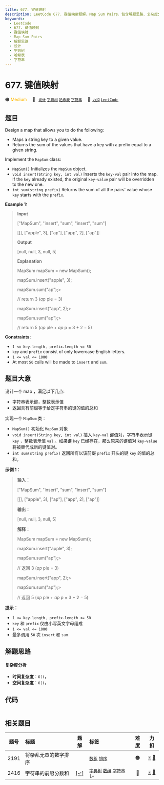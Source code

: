 ```yaml
---
title: 677. 键值映射
description: LeetCode 677. 键值映射题解，Map Sum Pairs，包含解题思路、复杂度分析以及完整的 JavaScript 代码实现。
keywords:
  - LeetCode
  - 677. 键值映射
  - 键值映射
  - Map Sum Pairs
  - 解题思路
  - 设计
  - 字典树
  - 哈希表
  - 字符串
---
```


# 677. 键值映射

🟠 <font color=#ffb800>Medium</font>&emsp; 🔖&ensp; [`设计`](/tag/design.md) [`字典树`](/tag/trie.md) [`哈希表`](/tag/hash-table.md) [`字符串`](/tag/string.md)&emsp; 🔗&ensp;[`力扣`](https://leetcode.cn/problems/map-sum-pairs) [`LeetCode`](https://leetcode.com/problems/map-sum-pairs)

## 题目

Design a map that allows you to do the following:

  * Maps a string key to a given value.
  * Returns the sum of the values that have a key with a prefix equal to a given string.

Implement the `MapSum` class:

  * `MapSum()` Initializes the `MapSum` object.
  * `void insert(String key, int val)` Inserts the `key-val` pair into the map. If the `key` already existed, the original `key-value` pair will be overridden to the new one.
  * `int sum(string prefix)` Returns the sum of all the pairs' value whose `key` starts with the `prefix`.



**Example 1:**

> 
> 
> 
> 
> 
> **Input**
> 
> ["MapSum", "insert", "sum", "insert", "sum"]
> 
> [[], ["apple", 3], ["ap"], ["app", 2], ["ap"]]
> 
> **Output**
> 
> [null, null, 3, null, 5]
> 
> 
> 
> **Explanation**
> 
> MapSum mapSum = new MapSum();
> 
> mapSum.insert("apple", 3);  
> 
> mapSum.sum("ap");> 
> > 
>    // return 3 (_ap_ ple = 3)
> 
> mapSum.insert("app", 2);> 
> 
> 
> mapSum.sum("ap");> 
> > 
>    // return 5 (_ap_ ple + _ap_ p = 3 + 2 = 5)

**Constraints:**

  * `1 <= key.length, prefix.length <= 50`
  * `key` and `prefix` consist of only lowercase English letters.
  * `1 <= val <= 1000`
  * At most `50` calls will be made to `insert` and `sum`.


## 题目大意

设计一个 map ，满足以下几点:

  * 字符串表示键，整数表示值
  * 返回具有前缀等于给定字符串的键的值的总和

实现一个 `MapSum` 类：

  * `MapSum()` 初始化 `MapSum` 对象
  * `void insert(String key, int val)` 插入 `key-val` 键值对，字符串表示键 `key` ，整数表示值 `val` 。如果键 `key` 已经存在，那么原来的键值对 `key-value` 将被替代成新的键值对。
  * `int sum(string prefix)` 返回所有以该前缀 `prefix` 开头的键 `key` 的值的总和。



**示例 1：**

> 
> 
> 
> 
> 
> **输入：**
> 
> ["MapSum", "insert", "sum", "insert", "sum"]
> 
> [[], ["apple", 3], ["ap"], ["app", 2], ["ap"]]
> 
> **输出：**
> 
> [null, null, 3, null, 5]
> 
> 
> 
> **解释：**
> 
> MapSum mapSum = new MapSum();
> 
> mapSum.insert("apple", 3);  
> 
> mapSum.sum("ap");> 
> > 
>    // 返回 3 (_ap_ ple = 3)
> 
> mapSum.insert("app", 2);> 
> 
> 
> mapSum.sum("ap");> 
> > 
>    // 返回 5 (_ap_ ple + _ap_ p = 3 + 2 = 5)
> 
> 



**提示：**

  * `1 <= key.length, prefix.length <= 50`
  * `key` 和 `prefix` 仅由小写英文字母组成
  * `1 <= val <= 1000`
  * 最多调用 `50` 次 `insert` 和 `sum`


## 解题思路

#### 复杂度分析

- **时间复杂度**：`O()`，
- **空间复杂度**：`O()`，

## 代码

```javascript

```

## 相关题目

<!-- prettier-ignore -->
| 题号 | 标题 | 题解 | 标签 | 难度 | 力扣 |
| :------: | :------ | :------: | :------ | :------: | :------: |
| 2191 | 将杂乱无章的数字排序 |  |  [`数组`](/tag/array.md) [`排序`](/tag/sorting.md) | 🟠 | [🀄️](https://leetcode.cn/problems/sort-the-jumbled-numbers) [🔗](https://leetcode.com/problems/sort-the-jumbled-numbers) |
| 2416 | 字符串的前缀分数和 | [[✓]](/problem/2416.md) |  [`字典树`](/tag/trie.md) [`数组`](/tag/array.md) [`字符串`](/tag/string.md) `1+` | 🔴 | [🀄️](https://leetcode.cn/problems/sum-of-prefix-scores-of-strings) [🔗](https://leetcode.com/problems/sum-of-prefix-scores-of-strings) |